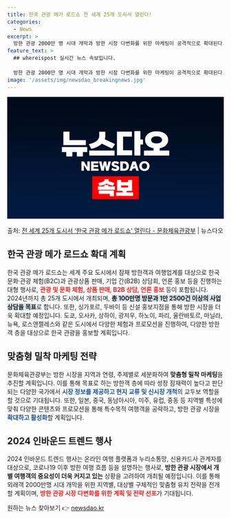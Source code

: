 ```yaml
---
title: 한국 관광 메가 로드쇼 전 세계 25개 도시서 열린다!
categories:
  - News
excerpt: >
  방한 관광 2000만 명 시대 개막과 방한 시장 다변화를 위한 마케팅이 공격적으로 확대된다. 문화체육관광부는…
feature_text: >
  ## whereispost 실시간 뉴스 속보입니다.

  방한 관광 2000만 명 시대 개막과 방한 시장 다변화를 위한 마케팅이 공격적으로 확대된다. 문화체육관광부는…
image: '/assets/img/newsdao_breakingnews.jpg'
---
```


![뉴스다오 속보](/assets/img/newsdao_breakingnews.jpg)

<p>출처: <a href="https://newsdao.kr/3044" rel="dofollow">전 세계 25개 도시서 ‘한국 관광 메가 로드쇼’ 열린다 - 문화체육관광부</a> | 뉴스다오</p>

<h2 data-ke-size="size26">한국 관광 메가 로드쇼 확대 계획</h2>
한국 관광 메가 로드쇼는 세계 주요 도시에서 잠재 방한객과 여행업계를 대상으로 한국문화·관광 체험(B2C)과 관광상품 판매, 기업 간(B2B) 상담회, 언론 홍보 등을 진행하는 대형 행사로, <b><span style="color: #ee2323;">관광 및 문화 체험, 상품 판매, B2B 상담, 언론 홍보</span></b> 등이 포함됩니다. 2024년까지 총 25개 도시에서 개최되며, <b><span style="background-color: #21538527;">총 100만명 방문과 1만 2500건 이상의 사업 상담을 목표</span></b>로 합니다. 또한, 싱가포르, 두바이 등 신설 홍보지점을 통해 방한 시장을 더욱 확대할 예정입니다. 도쿄, 오사카, 상하이, 광저우, 하노이, 파리, 울란바토르, 마닐라, 뉴욕, 로스앤젤레스와 같은 도시에서 다양한 체험과 프로모션을 진행하여, 다양한 방한객 층을 대상으로 한국 관광을 홍보할 계획입니다.

<h2 data-ke-size="size26">맞춤형 밀착 마케팅 전략</h2>
문화체육관광부는 방한 시장을 지역과 연령, 주제별로 세분화하여 <b>맞춤형 밀착 마케팅</b>을 추진할 계획입니다. 이를 통해 목표로 하는 방한객 층에 따라 성장 잠재력이 높다고 판단되는 다양한 국가에서 <b><span style="color: #1a5490;">시장 정보를 제공하고 현지 교류 및 신시장 개척</span></b>의 교두보 역할을 할 것으로 기대됩니다. 또한, 일본, 중국, 동남아시아, 미주, 유럽, 중동 등 지역별 특성에 맞춰 다양한 콘텐츠와 프로모션을 통해 특수목적 여행객을 공략하고, 방한 관광 시장을 <b><span style="color: #1a5490;">확대하고 활성화</span></b>할 계획입니다.

<h2 data-ke-size="size26">2024 인바운드 트렌드 행사</h2>
2024 인바운드 트렌드 행사는 온라인 여행 플랫폼과 누리소통망, 신용카드사 관계자를 대상으로, 코로나19 이후 방한 여행 흐름 등을 설명하는 행사로, <b>방한 관광 시장에서 개별 여행객의 중요성이 더욱 커지고 있는</b> 상황을 고려하여 개최될 예정입니다. 이를 통해 외래객 2000만명 시대 개막을 위한 지역별, 대상별 구체적인 맞춤형 유치 전략을 전개할 계획이며, <b><span style="color: #ee2323;">방한 관광 시장 다변화를 위한 계획 및 전략 선포</span></b>가 기대됩니다. 

원하는 뉴스 찾아보기 👉 <a href="https://newsdao.kr" rel="dofollow">newsdao.kr</a>


